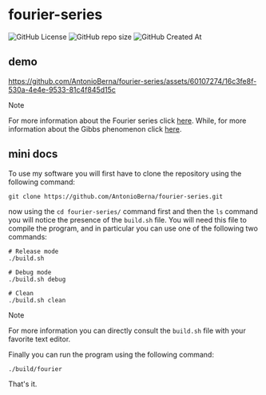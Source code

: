 # fourier-series

![GitHub License](https://img.shields.io/github/license/antonioberna/fourier-series)
![GitHub repo size](https://img.shields.io/github/repo-size/antonioberna/fourier-series)
![GitHub Created At](https://img.shields.io/github/created-at/antonioberna/fourier-series)

## demo

https://github.com/AntonioBerna/fourier-series/assets/60107274/16c3fe8f-530a-4e4e-9533-81c4f845d15c

> [!NOTE]
> For more information about the Fourier series click [here](https://en.wikipedia.org/wiki/Fourier_series#Convergence). While, for more information about the Gibbs phenomenon click [here](https://en.wikipedia.org/wiki/Gibbs_phenomenon).

## mini docs

To use my software you will first have to clone the repository using the following command:

```
git clone https://github.com/AntonioBerna/fourier-series.git
```

now using the `cd fourier-series/` command first and then the `ls` command you will notice the presence of the `build.sh` file. You will need this file to compile the program, and in particular you can use one of the following two commands:

```shell
# Release mode
./build.sh

# Debug mode
./build.sh debug

# Clean
./build.sh clean
```

> [!NOTE]
> For more information you can directly consult the `build.sh` file with your favorite text editor.

Finally you can run the program using the following command:

```
./build/fourier
```

That's it.
